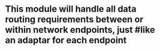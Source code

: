 # This module will handle all data routing requirements between or within network endpoints, just #like an adaptar for each endpoint
<!-- 
MQTT-KAFKA-Publish
KAFKA-MQTT-Publish
MQTT-KAFKA-Subscribe
KAFKA-MQTT-Subscribe -->


